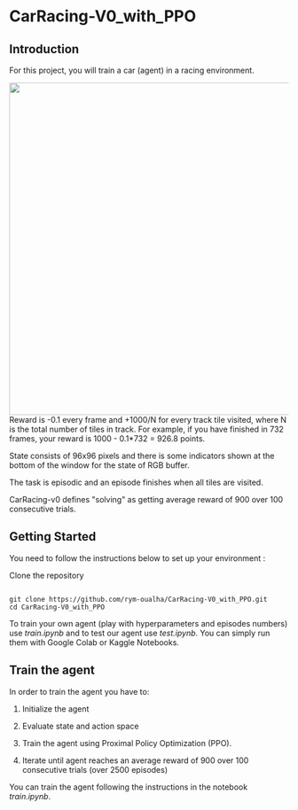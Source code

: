 # CarRacing-V0_with_PPO

## Introduction
For this project, you will train a car (agent) in a racing environment. 
<center><img src="https://github.com/rym-oualha/CarRacing-V0_with_PPO/blob/main/image/result.gif" width="600"></center>
Reward is -0.1 every frame and +1000/N for every track tile visited, where N is the total number of tiles in track. For example, if you have finished in 732 frames, your reward is 1000 - 0.1*732 = 926.8 points. 

State consists of 96x96 pixels and there is some indicators shown at the bottom of the window for the state of RGB buffer.

The task is episodic and an episode finishes when all tiles are visited. 

CarRacing-v0 defines "solving" as getting average reward of 900 over 100 consecutive trials.

## Getting Started
You need to follow the instructions below to set up your environment :

Clone the repository

```

git clone https://github.com/rym-oualha/CarRacing-V0_with_PPO.git
cd CarRacing-V0_with_PPO

```

To train your own agent (play with hyperparameters and episodes numbers) use *train.ipynb* and to test our agent use *test.ipynb*.
You can simply run them with Google Colab or Kaggle Notebooks.

## Train the agent 

In order to train the agent you have to:

  1. Initialize the agent

  2. Evaluate state and action space

  3. Train the agent using Proximal Policy Optimization (PPO).

  4. Iterate until agent reaches an average reward of 900 over 100 consecutive trials (over 2500 episodes)

You can train the agent following the instructions in the notebook *train.ipynb*.
